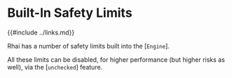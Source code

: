 Built-In Safety Limits
======================

{{#include ../links.md}}


Rhai has a number of safety limits built into the [`Engine`].

All these limits can be disabled, for higher performance (but higher risks as well), via the
[`unchecked`] feature.
